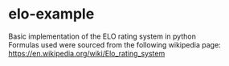 # elo-example
Basic implementation of the ELO rating system in python
<br>Formulas used were sourced from the following wikipedia page: https://en.wikipedia.org/wiki/Elo_rating_system
